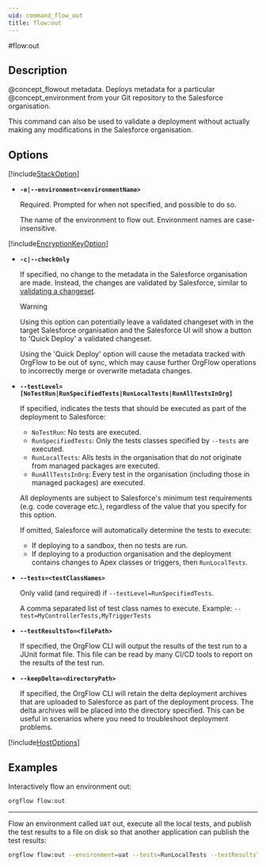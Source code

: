 ```yaml
---
uid: command_flow_out
title: flow:out
---
```


#flow:out

## Description

@concept_flowout metadata. Deploys metadata for a particular @concept_environment from your Git repository to the Salesforce organisation.

This command can also be used to validate a deployment without actually making any modifications in the Salesforce organisation.

## Options

[!include[StackOption](partials/stack-option.md)]

- **`-e|--environment=<environmentName>`**
  
  Required. Prompted for when not specified, and possible to do so.

  The name of the environment to flow out. Environment names are case-insensitive.
  
[!include[EncryptionKeyOption](partials/encryption-key-option.md)]

- **`-c|--checkOnly`**
  
  If specified, no change to the metadata in the Salesforce organisation are made. Instead, the changes are validated by Salesforce, similar to [validating a changeset](https://help.salesforce.com/articleView?id=sf.changesets_inbound_test_deploy.htm&type=5).

  >[!WARNING]
  >Using this option can potentially leave a validated changeset with in the target Salesforce organisation and the Salesforce UI will show a button to 'Quick Deploy' a validated changeset.
  >
  >Using the 'Quick Deploy' option will cause the metadata tracked with OrgFlow to be out of sync, which may cause further OrgFlow operations to incorrectly merge or overwrite metadata changes.

- **`--testLevel=[NoTestRun|RunSpecifiedTests|RunLocalTests|RunAllTestsInOrg]`**
  
  If specified, indicates the tests that should be executed as part of the deployment to Salesforce:
  - `NoTestRun`: No tests are executed.
  - `RunSpecifiedTests`: Only the tests classes specified by `--tests` are executed.
  - `RunLocalTests`: Alls tests in the organisation that do not originate from managed packages are executed.
  - `RunAllTestsInOrg`: Every test in the organisation (including those in managed packages) are executed.

  All deployments are subject to Salesforce's minimum test requirements (e.g. code coverage etc.), regardless of the value that you specify for this option.
  
  If omitted, Salesforce will automatically determine the tests to execute:
  - If deploying to a sandbox, then no tests are run.
  - If deploying to a production organisation and the deployment contains changes to Apex classes or triggers, then `RunLocalTests`.

- **`--tests=<testClassNames>`**
  
  Only valid (and required) if `--testLevel=RunSpecifiedTests`.

  A comma separated list of test class names to execute. Example: `--test=MyControllerTests,MyTriggerTests`

- **`--testResultsTo=<filePath>`**
  
  If specified, the OrgFlow CLI will output the results of the test run to a JUnit format file. This file can be read by many CI/CD tools to report on the results of the test run.

- **`--keepDelta=<directoryPath>`**
  
  If specified, the OrgFlow CLI will retain the delta deployment archives that are uploaded to Salesforce as part of the deployment process. The delta archives will be placed into the directory specified. This can be useful in scenarios where you need to troubleshoot deployment problems.

[!include[HostOptions](partials/host-options.md)]

## Examples

Interactively flow an environment out:

```bash
orgflow flow:out
```

***

Flow an environment called `UAT` out, execute all the local tests, and publish the test results to a file on disk so that another application can publish the test results:

```bash
orgflow flow:out --environment=uat --tests=RunLocalTests --testResultsTo="C:\TestResults\MyTestResult.xml"
```